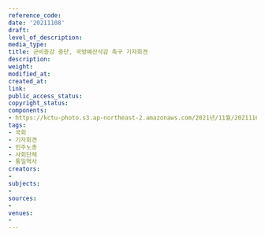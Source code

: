 ```yaml
---
reference_code: 
date: '20211108'
draft: 
level_of_description: 
media_type: 
title: 군비증강 중단, 국방예산삭감 촉구 기자회견
description: 
weight: 
modified_at: 
created_at: 
link: 
public_access_status: 
copyright_status: 
components:
- https://kctu-photo.s3.ap-northeast-2.amazonaws.com/2021년/11월/20211108-군비증강+중단,+국방예산삭감+촉구+기자회견_국회_기자회견_민주노총_사회단체_통일역사/404458_63892_180.jpg
tags:
- 국회
- 기자회견
- 민주노총
- 사회단체
- 통일역사
creators:
- 
subjects:
- 
sources:
- 
venues:
- 
---
```

